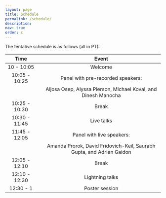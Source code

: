 ```yaml
---
layout: page
title: Schedule
permalink: /schedule/
description:
nav: true
order: c
---
```


The tentative schedule is as follows (all in PT):

| Time | |Event | 
|:------:|------|:----:|
| 10 - 10:05 | | Welcome |
| 10:05 - 10:25 | | Panel with pre-recorded speakers:   |
| | | Aljosa Osep, Alyssa Pierson, Michael Koval, and Dinesh Manocha |
| 10:25 - 10:30 | |  Break |
| 10:30 - 11:45 | |  Live talks |
| 11:45 - 12:05 | |  Panel with live speakers: |
| | | Amanda Prorok, David Fridovich-Keil, Saurabh Gupta, and Adrien Gaidon |
| 12:05 - 12:10 | |  Break |
| 12:10 - 12:30 | | Lightning talks |
| 12:30 - 1 | | Poster session |
